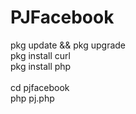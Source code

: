 # PJFacebook
pkg update && pkg upgrade<br>
pkg install curl<br>
pkg install php<br>
<br>
cd pjfacebook<br>
php pj.php
